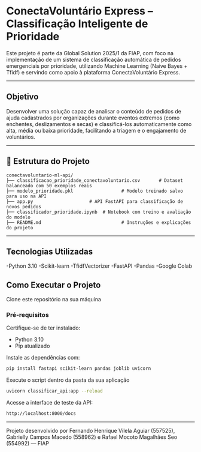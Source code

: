 # ConectaVoluntário Express – Classificação Inteligente de Prioridade

Este projeto é parte da Global Solution 2025/1 da FIAP, com foco na implementação de um sistema de classificação automática de pedidos emergenciais por prioridade, utilizando Machine Learning (Naive Bayes + Tfidf) e servindo como apoio à plataforma ConectaVoluntário Express.

---

## Objetivo

Desenvolver uma solução capaz de analisar o conteúdo de pedidos de ajuda cadastrados por organizações durante eventos extremos (como enchentes, deslizamentos e secas) e classificá-los automaticamente como alta, média ou baixa prioridade, facilitando a triagem e o engajamento de voluntários.

---

## 📁 Estrutura do Projeto

```
conectavoluntario-ml-api/
├── classificacao_prioridade_conectavoluntario.csv       # Dataset balanceado com 50 exemplos reais
├── modelo_prioridade.pkl                  # Modelo treinado salvo para uso na API
├── app.py                     # API FastAPI para classificação de novos pedidos
├── classificador_prioridade.ipynb  # Notebook com treino e avaliação do modelo
├── README.md                              # Instruções e explicações do projeto

```

---

## Tecnologias Utilizadas

-Python 3.10
-Scikit-learn
-TfidfVectorizer
-FastAPI
-Pandas
-Google Colab

## Como Executar o Projeto

Clone este repositório na sua máquina

### Pré-requisitos

Certifique-se de ter instalado:

- Python 3.10
- Pip atualizado

Instale as dependências com:

```bash
pip install fastapi scikit-learn pandas joblib uvicorn
```

Execute o script dentro da pasta da sua aplicação

```bash
uvicorn classificar_api:app --reload
```

Acesse a interface de teste da API:

```bash
http://localhost:8000/docs
```

---

Projeto desenvolvido por Fernando Henrique Vilela Aguiar (557525), Gabrielly Campos Macedo (558962) e Rafael Mocoto Magalhães Seo (554992) — FIAP

